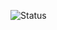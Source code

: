 ![Status](https://github.com/zoltx23/IronAxe/blob/master/Common/Resources/Images/IRONAXE_LOGO.png?raw=true) 

